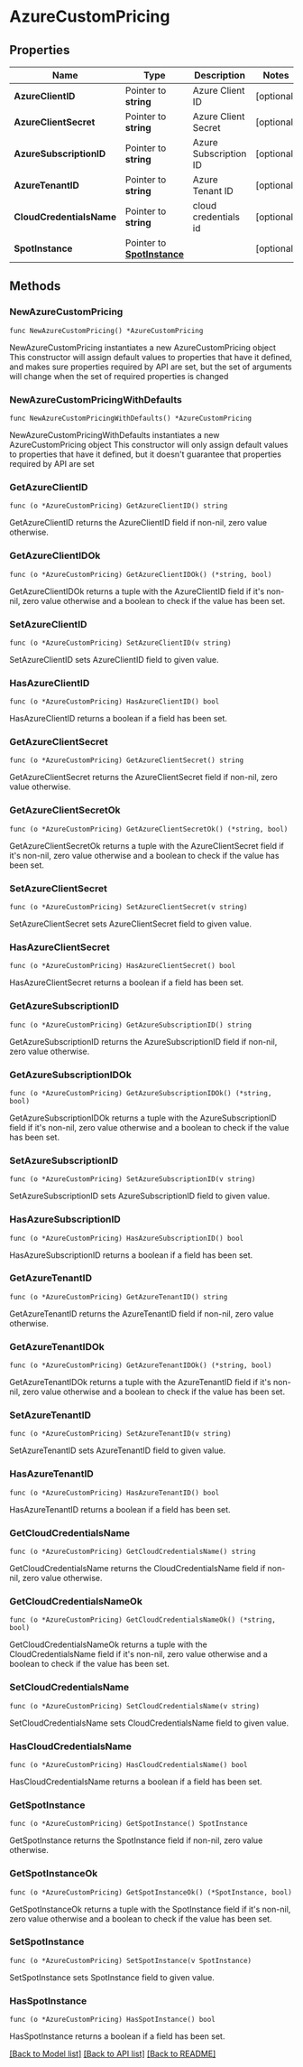 # AzureCustomPricing

## Properties

Name | Type | Description | Notes
------------ | ------------- | ------------- | -------------
**AzureClientID** | Pointer to **string** | Azure Client ID | [optional] 
**AzureClientSecret** | Pointer to **string** | Azure Client Secret | [optional] 
**AzureSubscriptionID** | Pointer to **string** | Azure Subscription ID | [optional] 
**AzureTenantID** | Pointer to **string** | Azure Tenant ID | [optional] 
**CloudCredentialsName** | Pointer to **string** | cloud credentials id | [optional] 
**SpotInstance** | Pointer to [**SpotInstance**](SpotInstance.md) |  | [optional] 

## Methods

### NewAzureCustomPricing

`func NewAzureCustomPricing() *AzureCustomPricing`

NewAzureCustomPricing instantiates a new AzureCustomPricing object
This constructor will assign default values to properties that have it defined,
and makes sure properties required by API are set, but the set of arguments
will change when the set of required properties is changed

### NewAzureCustomPricingWithDefaults

`func NewAzureCustomPricingWithDefaults() *AzureCustomPricing`

NewAzureCustomPricingWithDefaults instantiates a new AzureCustomPricing object
This constructor will only assign default values to properties that have it defined,
but it doesn't guarantee that properties required by API are set

### GetAzureClientID

`func (o *AzureCustomPricing) GetAzureClientID() string`

GetAzureClientID returns the AzureClientID field if non-nil, zero value otherwise.

### GetAzureClientIDOk

`func (o *AzureCustomPricing) GetAzureClientIDOk() (*string, bool)`

GetAzureClientIDOk returns a tuple with the AzureClientID field if it's non-nil, zero value otherwise
and a boolean to check if the value has been set.

### SetAzureClientID

`func (o *AzureCustomPricing) SetAzureClientID(v string)`

SetAzureClientID sets AzureClientID field to given value.

### HasAzureClientID

`func (o *AzureCustomPricing) HasAzureClientID() bool`

HasAzureClientID returns a boolean if a field has been set.

### GetAzureClientSecret

`func (o *AzureCustomPricing) GetAzureClientSecret() string`

GetAzureClientSecret returns the AzureClientSecret field if non-nil, zero value otherwise.

### GetAzureClientSecretOk

`func (o *AzureCustomPricing) GetAzureClientSecretOk() (*string, bool)`

GetAzureClientSecretOk returns a tuple with the AzureClientSecret field if it's non-nil, zero value otherwise
and a boolean to check if the value has been set.

### SetAzureClientSecret

`func (o *AzureCustomPricing) SetAzureClientSecret(v string)`

SetAzureClientSecret sets AzureClientSecret field to given value.

### HasAzureClientSecret

`func (o *AzureCustomPricing) HasAzureClientSecret() bool`

HasAzureClientSecret returns a boolean if a field has been set.

### GetAzureSubscriptionID

`func (o *AzureCustomPricing) GetAzureSubscriptionID() string`

GetAzureSubscriptionID returns the AzureSubscriptionID field if non-nil, zero value otherwise.

### GetAzureSubscriptionIDOk

`func (o *AzureCustomPricing) GetAzureSubscriptionIDOk() (*string, bool)`

GetAzureSubscriptionIDOk returns a tuple with the AzureSubscriptionID field if it's non-nil, zero value otherwise
and a boolean to check if the value has been set.

### SetAzureSubscriptionID

`func (o *AzureCustomPricing) SetAzureSubscriptionID(v string)`

SetAzureSubscriptionID sets AzureSubscriptionID field to given value.

### HasAzureSubscriptionID

`func (o *AzureCustomPricing) HasAzureSubscriptionID() bool`

HasAzureSubscriptionID returns a boolean if a field has been set.

### GetAzureTenantID

`func (o *AzureCustomPricing) GetAzureTenantID() string`

GetAzureTenantID returns the AzureTenantID field if non-nil, zero value otherwise.

### GetAzureTenantIDOk

`func (o *AzureCustomPricing) GetAzureTenantIDOk() (*string, bool)`

GetAzureTenantIDOk returns a tuple with the AzureTenantID field if it's non-nil, zero value otherwise
and a boolean to check if the value has been set.

### SetAzureTenantID

`func (o *AzureCustomPricing) SetAzureTenantID(v string)`

SetAzureTenantID sets AzureTenantID field to given value.

### HasAzureTenantID

`func (o *AzureCustomPricing) HasAzureTenantID() bool`

HasAzureTenantID returns a boolean if a field has been set.

### GetCloudCredentialsName

`func (o *AzureCustomPricing) GetCloudCredentialsName() string`

GetCloudCredentialsName returns the CloudCredentialsName field if non-nil, zero value otherwise.

### GetCloudCredentialsNameOk

`func (o *AzureCustomPricing) GetCloudCredentialsNameOk() (*string, bool)`

GetCloudCredentialsNameOk returns a tuple with the CloudCredentialsName field if it's non-nil, zero value otherwise
and a boolean to check if the value has been set.

### SetCloudCredentialsName

`func (o *AzureCustomPricing) SetCloudCredentialsName(v string)`

SetCloudCredentialsName sets CloudCredentialsName field to given value.

### HasCloudCredentialsName

`func (o *AzureCustomPricing) HasCloudCredentialsName() bool`

HasCloudCredentialsName returns a boolean if a field has been set.

### GetSpotInstance

`func (o *AzureCustomPricing) GetSpotInstance() SpotInstance`

GetSpotInstance returns the SpotInstance field if non-nil, zero value otherwise.

### GetSpotInstanceOk

`func (o *AzureCustomPricing) GetSpotInstanceOk() (*SpotInstance, bool)`

GetSpotInstanceOk returns a tuple with the SpotInstance field if it's non-nil, zero value otherwise
and a boolean to check if the value has been set.

### SetSpotInstance

`func (o *AzureCustomPricing) SetSpotInstance(v SpotInstance)`

SetSpotInstance sets SpotInstance field to given value.

### HasSpotInstance

`func (o *AzureCustomPricing) HasSpotInstance() bool`

HasSpotInstance returns a boolean if a field has been set.


[[Back to Model list]](../README.md#documentation-for-models) [[Back to API list]](../README.md#documentation-for-api-endpoints) [[Back to README]](../README.md)


